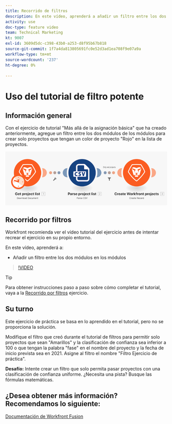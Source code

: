 ```yaml
---
title: Recorrido de filtros
description: En este vídeo, aprenderá a añadir un filtro entre los dos módulos de los módulos de [!DNL Adobe Workfront Fusion].
activity: use
doc-type: feature video
team: Technical Marketing
kt: 9007
exl-id: 3609d5dc-c398-43b0-a253-d8f95b67b818
source-git-commit: 1f7a4da813805691fc0e52d3ad1ea708f9e07a9a
workflow-type: tm+mt
source-wordcount: '237'
ht-degree: 0%

---
```


# Uso del tutorial de filtro potente

## Información general

Con el ejercicio de tutorial &quot;Más allá de la asignación básica&quot; que ha creado anteriormente, agregue un filtro entre los dos módulos de los módulos para crear solo proyectos que tengan un color de proyecto &quot;Rojo&quot; en la lista de proyectos.

![Una imagen del escenario de fusión](assets/understand-the-basics-2.png)

## Recorrido por filtros

Workfront recomienda ver el vídeo tutorial del ejercicio antes de intentar recrear el ejercicio en su propio entorno.

En este vídeo, aprenderá a:

* Añadir un filtro entre los dos módulos en los módulos

>[!VIDEO](https://video.tv.adobe.com/v/335266/?quality=12)

>[!TIP]
>
>Para obtener instrucciones paso a paso sobre cómo completar el tutorial, vaya a la [Recorrido por filtros](https://experienceleague.adobe.com/docs/workfront-learn/tutorials-workfront/fusion/exercises/filters.html?lang=en) ejercicio.

## Su turno

Este ejercicio de práctica se basa en lo aprendido en el tutorial, pero no se proporciona la solución.

Modifique el filtro que creó durante el tutorial de filtros para permitir solo proyectos que sean &quot;Amarillos&quot; y la clasificación de confianza sea inferior a 100 o que tengan la palabra &quot;fase&quot; en el nombre del proyecto y la fecha de inicio prevista sea en 2021. Asigne al filtro el nombre &quot;Filtro Ejercicio de práctica&quot;.

**Desafío:** Intente crear un filtro que solo permita pasar proyectos con una clasificación de confianza uniforme. ¿Necesita una pista? Busque las fórmulas matemáticas.

## ¿Desea obtener más información? Recomendamos lo siguiente:

[Documentación de Workfront Fusion](https://experienceleague.adobe.com/docs/workfront/using/adobe-workfront-fusion/workfront-fusion-2.html?lang=en)
